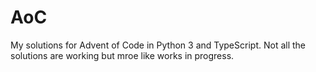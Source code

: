 # AoC
My solutions for Advent of Code in Python 3 and TypeScript.
Not all the solutions are working but mroe like works in progress. 
